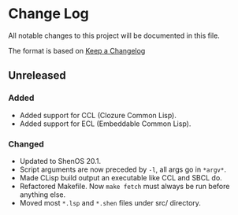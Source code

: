 # Change Log

All notable changes to this project will be documented in this file.

The format is based on [Keep a Changelog](http://keepachangelog.com/)

## Unreleased

### Added
- Added support for CCL (Clozure Common Lisp).
- Added support for ECL (Embeddable Common Lisp).

### Changed
- Updated to ShenOS 20.1.
- Script arguments are now preceded by `-l`, all args go in `*argv*`.
- Made CLisp build output an executable like CCL and SBCL do.
- Refactored Makefile. Now `make fetch` must always be run before anything else.
- Moved most `*.lsp` and `*.shen` files under src/ directory.
